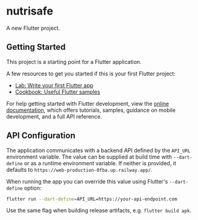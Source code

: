 # nutrisafe

A new Flutter project.

## Getting Started

This project is a starting point for a Flutter application.

A few resources to get you started if this is your first Flutter project:

- [Lab: Write your first Flutter app](https://docs.flutter.dev/get-started/codelab)
- [Cookbook: Useful Flutter samples](https://docs.flutter.dev/cookbook)

For help getting started with Flutter development, view the
[online documentation](https://docs.flutter.dev/), which offers tutorials,
samples, guidance on mobile development, and a full API reference.

## API Configuration

The application communicates with a backend API defined by the `API_URL`
environment variable. The value can be supplied at build time with
`--dart-define` or as a runtime environment variable. If neither is provided,
it defaults to `https://web-production-0fba.up.railway.app/`.

When running the app you can override this value using Flutter's
`--dart-define` option:

```bash
flutter run --dart-define=API_URL=https://your-api-endpoint.com
```

Use the same flag when building release artifacts, e.g. `flutter build apk`.
